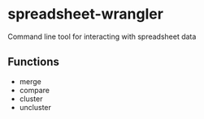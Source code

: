 # spreadsheet-wrangler
Command line tool for interacting with spreadsheet data

## Functions
- merge
- compare
- cluster
- uncluster
